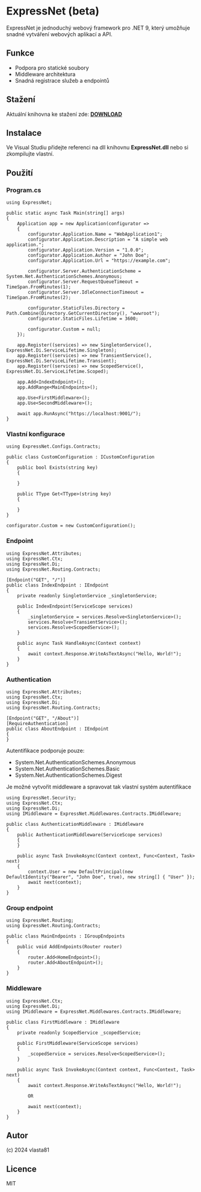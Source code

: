 ﻿
# ExpressNet (beta)

ExpressNet je jednoduchý webový framework pro .NET 9, který umožňuje snadné vytváření webových aplikací a API.

## Funkce

- Podpora pro statické soubory
- Middleware architektura
- Snadná registrace služeb a endpointů

## Stažení

Aktuální knihovna ke stažení zde: **[DOWNLOAD](https://github.com/vlasta81/ExpressNet/blob/master/ExpressNet/README-EN.md)**

## Instalace

Ve Visual Studiu přidejte referenci na dll knihovnu **ExpressNet.dll** nebo si zkompilujte vlastní.
   
## Použití

### Program.cs

```
using ExpressNet;
```

```
public static async Task Main(string[] args)
{
	Application app = new Application(configurator =>
	{
		configurator.Application.Name = "WebApplication1";
		configurator.Application.Description = "A simple web application.";
		configurator.Application.Version = "1.0.0";
		configurator.Application.Author = "John Doe";
		configurator.Application.Url = "https://example.com";

		configurator.Server.AuthenticationScheme = System.Net.AuthenticationSchemes.Anonymous;
		configurator.Server.RequestQueueTimeout = TimeSpan.FromMinutes(1);
		configurator.Server.IdleConnectionTimeout = TimeSpan.FromMinutes(2);

		configurator.StaticFiles.Directory = Path.Combine(Directory.GetCurrentDirectory(), "wwwroot");
		configurator.StaticFiles.Lifetime = 3600;

		configurator.Custom = null;
	});

	app.Register((services) => new SingletonService(), ExpressNet.Di.ServiceLifetime.Singleton);
	app.Register((services) => new TransientService(), ExpressNet.Di.ServiceLifetime.Transient);
	app.Register((services) => new ScopedService(), ExpressNet.Di.ServiceLifetime.Scoped);

	app.Add<IndexEndpoint>();
	app.AddRange<MainEndpoints>();

	app.Use<FirstMiddleware>();
	app.Use<SecondMiddleware>();

	await app.RunAsync("https://localhost:9001/");
}
```

### Vlastní konfigurace

```
using ExpressNet.Configs.Contracts;
```

```
public class CustomConfiguration : ICustomConfiguration
{
    public bool Exists(string key)
    {
            
    }

    public TType Get<TType>(string key)
    {
            
    }
}
```

```
configurator.Custom = new CustomConfiguration();
```

### Endpoint

```
using ExpressNet.Attributes;
using ExpressNet.Ctx;
using ExpressNet.Di;
using ExpressNet.Routing.Contracts;
```

```
[Endpoint("GET", "/")]
public class IndexEndpoint : IEndpoint
{
    private readonly SingletonService _singletonService;

    public IndexEndpoint(ServiceScope services)
    {
        _singletonService = services.Resolve<SingletonService>();
        services.Resolve<TransientService>();
        services.Resolve<ScopedService>();
    }

    public async Task HandleAsync(Context context)
    {
        await context.Response.WriteAsTextAsync("Hello, World!");
    }
}
```

### Authentication

```
using ExpressNet.Attributes;
using ExpressNet.Ctx;
using ExpressNet.Di;
using ExpressNet.Routing.Contracts;
```

```
[Endpoint("GET", "/About")]
[RequireAuthentication]
public class AboutEndpoint : IEndpoint
{
}
```

Autentifikace podporuje pouze:
- System.Net.AuthenticationSchemes.Anonymous
- System.Net.AuthenticationSchemes.Basic
- System.Net.AuthenticationSchemes.Digest

Je možné vytvořit middleware a spravovat tak vlastní systém autentifikace 

```
using ExpressNet.Security;
using ExpressNet.Ctx;
using ExpressNet.Di;
using IMiddleware = ExpressNet.Middlewares.Contracts.IMiddleware;
```

```
public class AuthenticationMiddleware : IMiddleware
{
    public AuthenticationMiddleware(ServiceScope services)
    {
    }

    public async Task InvokeAsync(Context context, Func<Context, Task> next)
    {
		context.User = new DefaultPrincipal(new DefaultIdentity("Bearer", "John Doe", true), new string[] { "User" });
        await next(context);
    }
}
```

### Group endpoint

```
using ExpressNet.Routing;
using ExpressNet.Routing.Contracts;
```

```
public class MainEndpoints : IGroupEndpoints
{
    public void AddEndpoints(Router router)
    {
        router.Add<HomeEndpoint>();
        router.Add<AboutEndpoint>();
    }
}
```

### Middleware

```
using ExpressNet.Ctx;
using ExpressNet.Di;
using IMiddleware = ExpressNet.Middlewares.Contracts.IMiddleware;
```

```
public class FirstMiddleware : IMiddleware
{
	private readonly ScopedService _scopedService;
		
    public FirstMiddleware(ServiceScope services)
    {
        _scopedService = services.Resolve<ScopedService>();
    }

    public async Task InvokeAsync(Context context, Func<Context, Task> next)
    {
		await context.Response.WriteAsTextAsync("Hello, World!");
		    
		OR
		    
        await next(context);
    }
}
```

## Autor

(c) 2024 vlasta81

## Licence

MIT
